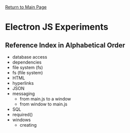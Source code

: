 [Return to Main Page](https://github.com/OrvilleChomer/electronjs-experiments)

# Electron JS Experiments
## Reference Index in Alphabetical Order

- database access
- dependencies 
- file system (fs)
- fs (file system)
- HTML
- hyperlinks
- JSON
- messaging
  - from main.js to a window
  - from window to main.js
- SQL
- required()
- windows
  - creating
